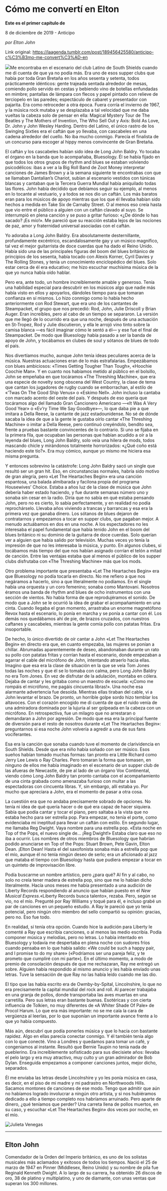 # Cómo me convertí en Elton

**Este es el primer capítulo de**

8 de diciembre de 2019 - Anticipo

_por Elton John_

Link original: https://laagenda.tumblr.com/post/189456425580/anticipo-c%C3%B3mo-me-convert%C3%AD-en

![](https://64.media.tumblr.com/4e11a91ba54e988562eaf1b4e291dac3/14726743ee6ea504-ef/s500x750/c5cd12f0e9b9963493e0fbd969377e1b0fceb11a.jpg)Me encontraba en el escenario del club Latino de South Shields cuando me di cuenta de que ya no podía más. Era uno de esos supper clubs que había por toda Gran Bretaña en los años sesenta y setenta, todos prácticamente idénticos: gente trajeada sentada alrededor de mesas, comiendo pollo servido en cestas y bebiendo vino de botellas enfundadas en mimbre; pantallas de lámpara con flecos y papel pintado con relieve de terciopelo en las paredes; espectáculo de cabaret y presentador con pajarita. Era como retroceder a otra época. Fuera corría el invierno de 1967, y la música rock mutaba y se desplazaba a tal velocidad que me daba vueltas la cabeza solo de pensar en ella: Magical Mystery Tour de The Beatles y The Mothers of Invention, The Who Sell Out y Axis: Bold As Love, Dr. John y John Wesley Harding. Dentro del Latino, el único rastro de los Swinging Sixties era el caftán que yo llevaba, con cascabeles en una cadena alrededor del cuello. No iba mucho conmigo. Parecía el finalista de un concurso para escoger al hippy menos convincente de Gran Bretaña.

El caftán y los cascabeles habían sido idea de Long John Baldry. Yo tocaba el órgano en la banda que lo acompañaba, Bluesology. Él se había fijado en que todos los otros grupos de rhythm and blues se estaban volviendo psicodélicos: ibas a ver a la Big Roll Band de Zoot Money interpretar canciones de James Brown y a la semana siguiente te encontrabas con que se llamaban Dantalian’s Chariot, subían al escenario vestidos con túnicas blancas y cantaban que la Tercera Guerra Mundial había aniquilado todas las flores. John había decidido que debíamos seguir su ejemplo, al menos en lo tocante al vestuario, y a todos se nos dio un caftán. Los más baratos eran para los músicos de apoyo mientras que los que él llevaba habían sido hechos a medida en Take Six de Carnaby Street. O al menos eso creía hasta que vio entre el público a alguien con un caftán clavado al suyo. Se interrumpió en plena canción y se puso a gritar furioso: «¿De dónde lo has sacado? ¡Es mío!». Me pareció que su reacción estaba lejos de las nociones de paz, amor y fraternidad universal asociadas con el caftán.

Yo adoraba a Long John Baldry. Era absolutamente desternillante, profundamente excéntrico, escandalosamente gay y un músico magnífico, tal vez el mejor guitarrista de doce cuerdas que ha dado el Reino Unido. Había sido una de las principales figuras del boom del blues británico de principios de los sesenta, había tocado con Alexis Korner, Cyril Davies y The Rolling Stones, y tenía un conocimiento enciclopédico del blues. Solo estar cerca de él era educativo; me hizo escuchar muchísima música de la que yo nunca había oído hablar.

Pero era, ante todo, un hombre increíblemente amable y generoso. Tenía una habilidad especial para descubrir en los músicos algo que nadie más había visto en ellos y apoyarlos, dándoles tiempo para que tomaran confianza en sí mismos. Lo hizo conmigo como lo había hecho anteriormente con Rod Stewart, que era uno de los cantantes de Steampacket, el grupo que nos precedió: Rod, John, Julie Driscoll y Brian Auger. Eran increíbles, pero al cabo de un tiempo se separaron. La versión que me llegó de lo ocurrido era que una noche, después de una actuación en St-Tropez, Rod y Julie discutieron, y ella le arrojó vino tinto sobre la camisa blanca —es fácil imaginar cómo le sentó a él— y ese fue el final de Steampacket. De modo que Bluesology había pasado a ser la banda de apoyo de John, y tocábamos en clubes de soul y sótanos de blues de todo el país.

Nos divertíamos mucho, aunque John tenía ideas peculiares acerca de la música. Nuestras actuaciones eran de lo más estrafalarias. Empezábamos con blues ambiciosos: «Times Getting Tougher Than Tough», «Hoochie Coochie Man». Y en cuanto nos habíamos metido al público en el bolsillo, John se empeñaba en que tocáramos «The Threshing Machine», que era una especie de novelty song obscena del West Country, la clase de tema que cantan los jugadores de rugby cuando se emborrachan, al estilo de «’Twas On The Good Ship Venus» o «Eskimo Nell». John incluso la cantaba con marcado acento del oeste del país. Y después de eso quería que tocáramos algo del llamado Gran Cancionero Americano —«It Was A Very Good Year» o «Ev’ry Time We Say Goodbye»—, lo que daba pie a que imitara a Della Reese, la cantante de jazz estadounidense. No sé de dónde sacaba la idea de que a la gente le gustaba oírlo cantar «The Threshing Machine» o imitar a Della Reese, pero continuó creyéndolo, bendito sea, frente a pruebas bastante convincentes de lo contrario. Si uno se fijaba en la primera fila, que ocupaban las personas que habían acudido a oír a la leyenda del blues, Long John Baldry, solo veía una hilera de mods, todos mascando chicle y mirándonos totalmente horrorizados: «¿Qué coño está haciendo este tío?». Era muy cómico, aunque yo mismo me hiciera esa misma pregunta.

Y entonces sobrevino la catástrofe: Long John Baldry sacó un single que resultó ser un gran hit. Eso, en circunstancias normales, habría sido motivo de gran alegría, pero «Let The Heartaches Begin» era una canción espantosa, una balada almibarada y facilona propia del programa Housewives’ Choice. Estaba a años luz de la clase de música que John debería haber estado haciendo, y fue durante semanas número uno y sonaba sin cesar en la radio. Diría que no sabía en qué estaba pensando John, pero no es cierto, lo sabía perfectamente, y en realidad no podía reprochárselo. Llevaba años viviendo a trancas y barrancas y esa era la primera vez que ganaba dinero. Los sótanos de blues dejaron de contratarnos y empezamos a tocar en supper clubs, que pagaban mejor. A menudo actuábamos en dos en una noche. A los espectadores no les interesaba el papel fundamental que había tenido John en el boom del blues británico ni su dominio de la guitarra de doce cuerdas. Solo querían ver a alguien que había salido por televisión. Muchas veces yo tenía la impresión de que no les interesaba la música, y punto. En algunos clubes, si tocábamos más tiempo del que nos habían asignado corrían el telón a mitad de canción. Entre las ventajas estaba que al menos el público de los supper clubs disfrutaba con «The Threshing Machine» más que los mods.

Otro problema importante que presentaba «Let The Heartaches Begin» era que Bluesology no podía tocarla en directo. No me refiero a que nos negáramos a hacerlo, sino a que literalmente no podíamos. En el single había una orquesta y un coro femenino; sonaba como Mantovani. Nosotros éramos una banda de rhythm and blues de ocho instrumentos con una sección de vientos. No había forma de que reprodujéramos el sonido. De modo que a John se le ocurrió la idea de grabar el acompañamiento en una cinta. Cuando llegaba el gran momento, arrastraba un enorme magnetófono Revox hasta el escenario, lo ponía en marcha y se ponía a cantar con él. Los demás nos quedábamos ahí de pie, de brazos cruzados, con nuestros caftanes y cascabeles, mientras la gente comía pollo con patatas fritas. Era insoportable.

De hecho, lo único divertido de oír cantar a John «Let The Heartaches Begin» en directo era que, en cuanto empezaba, las mujeres se ponían a chillar. Abrumadas aparentemente de deseo, abandonaban durante un rato su pollo con patatas fritas y corrían hasta el escenario, donde empezaban a agarrar el cable del micrófono de John, intentando atraerlo hacia ellas. Imagino que esa era la clase de situación en la que se veía Tom Jones todas las noches y que él se lo tomaba con calma, pero Long John Baldry no era Tom Jones. En vez de disfrutar de la adulación, montaba en cólera. Dejaba de cantar y les gritaba como un maestro de escuela: «¡Como me rompáis el micrófono, me pagáis cincuenta libras!». Una noche esa alarmante advertencia fue desoída. Mientras ellas tiraban del cable, vi a John levantar el brazo. De pronto, un horrible golpe sordo hizo temblar los altavoces. Con el corazón encogido me di cuenta de que el ruido venía de una admiradora dominada por la lujuria al ser golpeada en la cabeza con un micrófono. En retrospectiva, fue un milagro que no arrestaran o demandaran a John por agresión. De modo que esa era la principal fuente de diversión para el resto de nosotros durante «Let The Heartaches Begin»: preguntarnos si esa noche John volvería a agredir a una de sus fans vociferantes.

Esa era la canción que sonaba cuando tuve el momento de clarividencia en South Shields. Desde que era niño había soñado con ser músico. Esos sueños habían tomado muchas formas: tan pronto era Little Richard como Jerry Lee Lewis o Ray Charles. Pero tomaran la forma que tomasen, en ninguno de ellos me había imaginado en el escenario de un supper club de las afueras de Newcastle, de pie al lado de un órgano Vox Continental, viendo cómo Long John Baldry tan pronto cantaba con el acompañamiento de una cinta grabada como amenazaba furioso con multar a las espectadoras con cincuenta libras. Y, sin embargo, allí estaba yo. Por mucho que apreciara a John, era el momento de pasar a otra cosa.

La cuestión era que no andaba precisamente sobrado de opciones. No tenía ni idea de qué quería hacer o de qué era capaz de hacer siquiera. Sabía que podía cantar y tocar el piano, pero saltaba a la vista que no estaba hecho para ser estrella pop. Para empezar, no tenía el porte, como evidenciaba mi ineptitud para llevar un caftán con estilo. En segundo lugar, me llamaba Reg Dwight. Vaya nombre para una estrella pop. «Esta noche en Top of the Pops, el nuevo single de… ¡Reg Dwight!» Estaba claro que eso no iba a ocurrir. Los nombres de otros miembros de Bluesology que habrían podido anunciarse en Top of the Pops: Stuart Brown, Pete Gavin, Elton Dean. ¡Elton Dean! Hasta el del saxofonista sonaba más a estrella pop que el mío, aunque él no tenía ningún deseo de serlo; era un aficionado al jazz que mataba el tiempo con Bluesology hasta que pudiera empezar a tocar en un quinteto de improvisación libre.


Podía
buscarme un nombre artístico, pero ¿para qué? Al fin y al cabo, no
solo no creía tener madera de estrella pop, sino que me lo habían
dicho literalmente. Hacía unos meses me había presentado a una
audición de Liberty Records respondiendo al anuncio que habían
puesto en el *New Musical
Express.*«Liberty Records busca talento», rezaba.
Pero, según se vio, no el mío. Pregunté por Ray Williams y toqué
para él, e incluso grabé un par de canciones en un pequeño
estudio. A Ray le pareció que yo tenía potencial, pero ningún otro
miembro del sello compartió su opinión: gracias, pero no. Eso fue
todo.


En
realidad, sí tenía otra opción. Cuando hice la audición para
Liberty le comenté a Ray que escribía canciones, o al menos las
medio escribía. Podía componer música y melodías, pero no letras.
Lo había intentado en Bluesology y todavía me despertaba en plena
noche con sudores fríos cuando pensaba en lo que había salido: «We
could be such a happy pair, and I promise to do my share»
(«Podríamos ser una pareja feliz, y te prometo que cumpliré con mi
parte»). En el último momento, a modo de premio de consolación
después de que me rechazaran, Ray me entregó un sobre. Alguien
había respondido al mismo anuncio y les había enviado unas letras.
Tuve la sensación de que Ray no las había leído cuando me las dio.


El
tipo que las había escrito era de Owmby-by-Spital, Lincolnshire, lo
que no era precisamente la capital mundial del rock and roll. Al
parecer trabajaba en una granja de pollos, donde transportaba las
aves muertas en una carretilla. Pero sus letras eran bastante buenas.
Esotéricas y con cierta influencia de Tolkien, no muy diferentes de
«A Whiter Shade Of Pale» de Procol Harum. Lo que era más
importante: no se me caía la cara de vergüenza al leerlas, por lo
que suponían un importante avance frente a lo que yo había
compuesto. 



Más
aún, descubrí que podía ponerles música y que lo hacía con
bastante rapidez. Algo en ellas parecía conectar conmigo. Y él
también tenía algo con lo que conecté. Vino a Londres y quedamos
para tomar un café, y congeniamos al instante. Resultó que Bernie
Taupin no tenía nada de pueblerino. Era increíblemente sofisticado
para sus diecisiete años: llevaba el pelo largo y era muy atractivo,
muy culto y un gran admirador de Bob Dylan. Enseguida empezamos a
componer canciones juntos, mejor dicho, separados. 



Él
me enviaba las letras desde Lincolnshire y yo les ponía música en
casa, es decir, en el piso de mi madre y mi padrastro en Northwoods
Hills. Sacamos montones de canciones de ese modo. Tengo que admitir
que aún no habíamos logrado involucrar a ningún otro artista, y si
nos hubiéramos dedicado a ello a tiempo completo nos habríamos
arruinado. Pero aparte de dinero, ¿qué teníamos que perder? Una
carreta llena de pollos muertos, en su caso, y escuchar «Let The
Heartaches Begin» dos veces por noche, en el mío. 


![Julieta Venegas](https://64.media.tumblr.com/da0365996b0ee64a6d8e98b92e02a35b/14726743ee6ea504-66/s250x400/1051909ed650fa0543da071b173dbd68336101b2.jpg)

---

Elton John
----------

 Comendador de la Orden del Imperio británico, es uno de los solistas musicales más aclamados y exitosos de todos los tiempos. Nació el 25 de marzo de 1947 en Pinner (Middlesex, Reino Unido) y su nombre de pila fue Reginald Kenneth Dwight. A lo largo de su carrera, ha obtenido 26 discos de oro, 38 de platino y multiplatino, y uno de diamante, con unas ventas que superan los 300 millones. 

